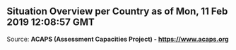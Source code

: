 ## Situation Overview per Country as of Mon, 11 Feb 2019 12:08:57 GMT

Source: **ACAPS (Assessment Capacities Project) - https://www.acaps.org**